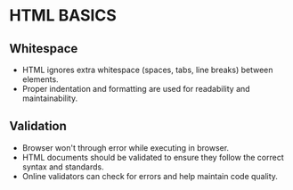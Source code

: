 # HTML BASICS

## Whitespace

- HTML ignores extra whitespace (spaces, tabs, line breaks) between elements.
- Proper indentation and formatting are used for readability and maintainability.

## Validation

- Browser won't through error while executing in browser.
- HTML documents should be validated to ensure they follow the correct syntax and standards.
- Online validators can check for errors and help maintain code quality.
